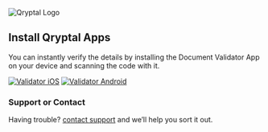 ![Qryptal Logo](https://qdev.s3.amazonaws.com/00Apps/vdlogos/Qlogo-Tx-Name75h.png "Qryptal Logo")
## Install Qryptal Apps

You can instantly verify the details by installing the Document Validator App on your device and scanning the code with it.

[![Validator iOS](http://verify-details.com/media/img/appstore60.png)](http://gotoqr.com/verifyios) [![Validator Android](http://verify-details.com/media/img/getitplaystore60.png)](http://gotoqr.com/verifyandroid) 

### Support or Contact

Having trouble? [contact support](https://www.qryptal.com/contact) and we’ll help you sort it out.
